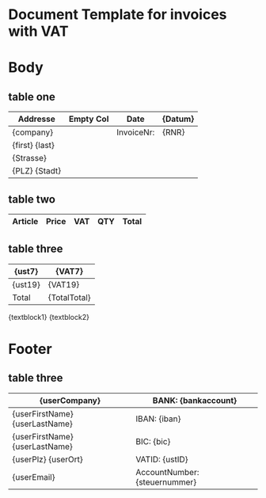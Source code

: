# Document Template for invoices with VAT

# Body
## table one

| Addresse |Empty Col| Date | {Datum} |
| ------ | ------ | ------ | ---- |
| {company} |  | InvoiceNr: | {RNR} |
| {first} {last} |  |  |  |
| {Strasse} |  |  |  |
| {PLZ} {Stadt} |  |  |  |


## table two

| Article  | Price | VAT | QTY | Total |
| -------- | ----- | --- | --- | ----- |

## table three

| {ust7}  | {VAT7} |
| ------- | ------ |
| {ust19} |{VAT19} |
| Total| {TotalTotal}|


{textblock1} 
{textblock2}

# Footer
## table three

| {userCompany} | BANK: {bankaccount} |
| ------- | ------ |
| {userFirstName} {userLastName} | IBAN: {iban} |
| {userFirstName} {userLastName} | BIC: {bic} |
| {userPlz} {userOrt}| VATID: 	{ustID} |
| {userEmail}|AccountNumber: {steuernummer} |
